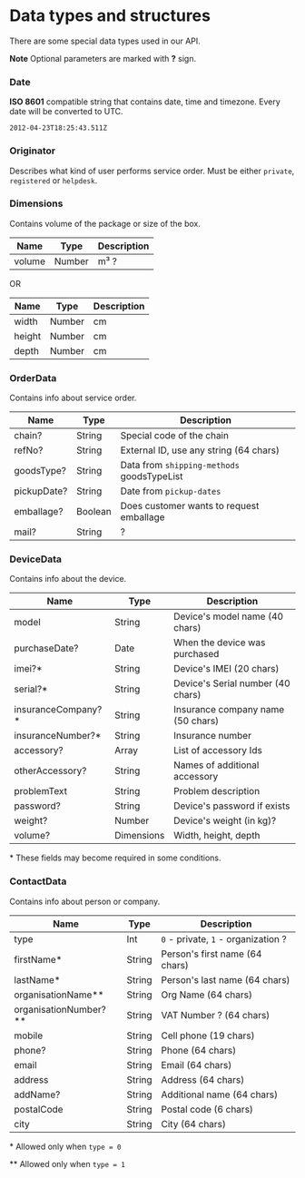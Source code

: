 # Data types and structures

There are some special data types used in our API.

**Note** Optional parameters are marked with **?** sign.

### Date

**ISO 8601** compatible string that contains date, time and timezone. Every date will be converted to UTC.

`2012-04-23T18:25:43.511Z`

### Originator

Describes what kind of user performs service order. Must be either `private`, `registered` or `helpdesk`.

### Dimensions

Contains volume of the package or size of the box.

| Name                   | Type       | Description                             |
| ---------------------- | ---------- | --------------------------------------- |
| volume                 | Number     | m³ ?                                    |

OR

| Name                   | Type       | Description                             |
| ---------------------- | ---------- | --------------------------------------- |
| width                  | Number     | cm                                      |
| height                 | Number     | cm                                      |
| depth                  | Number     | cm                                      |

### OrderData

Contains info about service order.

| Name                   | Type       | Description                             |
| ---------------------- | ---------- | --------------------------------------- |
| chain?                 | String     | Special code of the chain               |
| refNo?                 | String     | External ID, use any string (64 chars)  |
| goodsType?             | String     | Data from `shipping-methods` goodsTypeList |
| pickupDate?            | String     | Date from `pickup-dates`                |
| emballage?             | Boolean    | Does customer wants to request emballage|
| mail?                  | String     | ?                         |


### DeviceData

Contains info about the device.

| Name                   | Type       | Description                             |
| ---------------------- | ---------- | --------------------------------------- |
| model                  | String     | Device's model name (40 chars)          |
| purchaseDate?          | Date       | When the device was purchased           |
| imei?*                 | String     | Device's IMEI (20 chars)                |
| serial?*               | String     | Device's Serial number (40 chars)       |
| insuranceCompany?*     | String     | Insurance company name (50 chars)       |
| insuranceNumber?*      | String     | Insurance number                        |
| accessory?             | Array      | List of accessory Ids                   |
| otherAccessory?        | String     | Names of additional accessory           |
| problemText            | String     | Problem description                     |
| password?              | String     | Device's password if exists             |
| weight?                | Number     | Device's weight (in kg)?                |
| volume?                | Dimensions | Width, height, depth                    |

\* These fields may become required in some conditions. 

### ContactData

Contains info about person or company.

| Name                   | Type       | Description                             |
| ---------------------- | ---------- | --------------------------------------- |
| type                   | Int        | `0` - private, `1` - organization ?     |
| firstName*             | String     | Person's first name (64 chars)          |
| lastName*              | String     | Person's last name (64 chars)           |
| organisationName**     | String     | Org Name (64 chars)                     |
| organisationNumber?**  | String     | VAT Number ? (64 chars)                 |
| mobile                 | String     | Cell phone (19 chars)                   |
| phone?                 | String     | Phone (64 chars)                        |
| email                  | String     | Email (64 chars)                        |
| address                | String     | Address (64 chars)                      |
| addName?               | String     | Additional name (64 chars)              |
| postalCode             | String     | Postal code (6 chars)                   |
| city                   | String     | City (64 chars)                         |

\* Allowed only when `type = 0`

\*\* Allowed only when `type = 1`













